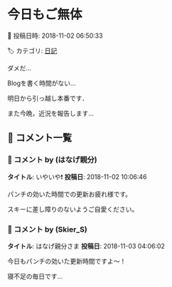 # 今日もご無体

📅 投稿日時: 2018-11-02 06:50:33

🏷️ カテゴリ: [日記](cc4b5682fb7b8b144980957a978653fb0.md)

ダメだ…


Blogを書く時間がない…





明日から引っ越し本番です．


また今晩，近況を報告します…

## 💬 コメント一覧

### 💬 コメント by (はなげ親分)
**タイトル**: いやいや❗️
**投稿日**: 2018-11-02 10:06:46

パンチの効いた時間での更新お疲れ様です。

スキーに差し障りのないようご自愛ください。

### 💬 コメント by (Skier_S)
**タイトル**: はなげ親分さま
**投稿日**: 2018-11-03 04:06:02

今日もパンチの効いた更新時間ですよ～！

寝不足の毎日です…

